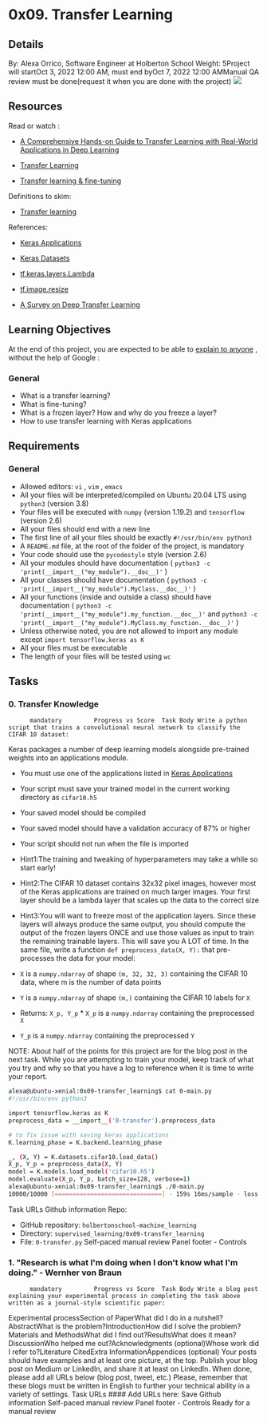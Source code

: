 # 0x09. Transfer Learning
## Details
 By: Alexa Orrico, Software Engineer at Holberton School Weight: 5Project will startOct 3, 2022 12:00 AM, must end byOct 7, 2022 12:00 AMManual QA review must be done(request it when you are done with the project) ![](https://holbertonintranet.s3.amazonaws.com/uploads/medias/2019/1/163c04ba1a1523f33173.jpg?X-Amz-Algorithm=AWS4-HMAC-SHA256&X-Amz-Credential=AKIARDDGGGOU5BHMTQX4%2F20221004%2Fus-east-1%2Fs3%2Faws4_request&X-Amz-Date=20221004T154516Z&X-Amz-Expires=86400&X-Amz-SignedHeaders=host&X-Amz-Signature=882cda85216e2129bc5430037b793eb3005a7f31215b19ebb053bae5285fec83) 

## Resources
Read or watch :
* [A Comprehensive Hands-on Guide to Transfer Learning with Real-World Applications in Deep Learning](https://intranet.hbtn.io/rltoken/nXwSuyHTR1jlCA7wgNWu4g) 

* [Transfer Learning](https://intranet.hbtn.io/rltoken/4NuXO5rWno8j5WICOJRUmA) 

* [Transfer learning & fine-tuning](https://intranet.hbtn.io/rltoken/jIVSB3Y5TLdYFHkcjX5OfQ) 

Definitions to skim:
* [Transfer learning](https://intranet.hbtn.io/rltoken/iDLig1rnDoigSnqiqaxcYg) 

References:
* [Keras Applications](https://intranet.hbtn.io/rltoken/tbgCxEaDctl-CBoEe1hl8g) 

* [Keras Datasets](https://intranet.hbtn.io/rltoken/CMlA0TUOv5svhiSxoy4PDw) 

* [tf.keras.layers.Lambda](https://intranet.hbtn.io/rltoken/VVxWUZmuV43EajhxyxAbKw) 

* [tf.image.resize](https://intranet.hbtn.io/rltoken/-7xI5DSfHFncvL-U-cZ5og) 

* [A Survey on Deep Transfer Learning](https://intranet.hbtn.io/rltoken/094hW_tsJrotSljWeiCSSA) 

## Learning Objectives
At the end of this project, you are expected to be able to  [explain to anyone](https://intranet.hbtn.io/rltoken/UsaKPqQOjrdsxsY-RiqP9A) 
 ,  without the help of Google :
### General
* What is a transfer learning?
* What is fine-tuning?
* What is a frozen layer? How and why do you freeze a layer?
* How to use transfer learning with Keras applications
## Requirements
### General
* Allowed editors:  ` vi ` ,  ` vim ` ,  ` emacs ` 
* All your files will be interpreted/compiled on Ubuntu 20.04 LTS using  ` python3 `  (version 3.8)
* Your files will be executed with  ` numpy `  (version 1.19.2) and  ` tensorflow `  (version 2.6)
* All your files should end with a new line
* The first line of all your files should be exactly  ` #!/usr/bin/env python3 ` 
* A  ` README.md `  file, at the root of the folder of the project, is mandatory
* Your code should use the  ` pycodestyle `  style (version 2.6)
* All your modules should have documentation ( ` python3 -c 'print(__import__("my_module").__doc__)' ` )
* All your classes should have documentation ( ` python3 -c 'print(__import__("my_module").MyClass.__doc__)' ` )
* All your functions (inside and outside a class) should have documentation ( ` python3 -c 'print(__import__("my_module").my_function.__doc__)' `  and  ` python3 -c 'print(__import__("my_module").MyClass.my_function.__doc__)' ` )
* Unless otherwise noted, you are not allowed to import any module except  ` import tensorflow.keras as K ` 
* All your files must be executable
* The length of your files will be tested using  ` wc ` 
## Tasks
### 0. Transfer Knowledge
          mandatory         Progress vs Score  Task Body Write a python script that trains a convolutional neural network to classify the CIFAR 10 dataset:
Keras packages a number of deep learning models alongside pre-trained weights into an applications module. 
* You must use one of the applications listed in [Keras Applications](https://intranet.hbtn.io/rltoken/tbgCxEaDctl-CBoEe1hl8g) 

* Your script must save your trained model in the current working directory as  ` cifar10.h5 ` 
* Your saved model should be compiled
* Your saved model should have a validation accuracy of 87% or higher
* Your script should not run when the file is imported
* Hint1:The training and tweaking of hyperparameters may take a while so start early!
* Hint2:The CIFAR 10 dataset contains 32x32 pixel images, however most of the Keras applications are trained on much larger images. Your first layer should be a lambda layer that scales up the data to the correct size
* Hint3:You will want to freeze most of the application layers. Since these layers will always produce the same output, you should compute the output of the frozen layers ONCE and use those values as input to train the remaining trainable layers. This will save you A LOT of time.
In the same file, write a function   ` def preprocess_data(X, Y): `   that pre-processes the data for your model:
*  ` X `  is a  ` numpy.ndarray `  of shape  ` (m, 32, 32, 3) `  containing the CIFAR 10 data, where m is the number of data points
*  ` Y `  is a  ` numpy.ndarray `  of shape  ` (m,) `  containing the CIFAR 10 labels for  ` X ` 
* Returns:  ` X_p, Y_p ` *  ` X_p `  is a  ` numpy.ndarray `  containing the preprocessed  ` X ` 
*  ` Y_p `  is a  ` numpy.ndarray `  containing the preprocessed  ` Y ` 

NOTE: About half of the points for this project are for the blog post in the next task. While you are attempting to train your model, keep track of what you try and why so that you have a log to reference when it is time to write your report.
```bash
alexa@ubuntu-xenial:0x09-transfer_learning$ cat 0-main.py
#!/usr/bin/env python3

import tensorflow.keras as K
preprocess_data = __import__('0-transfer').preprocess_data

# to fix issue with saving keras applications
K.learning_phase = K.backend.learning_phase 

_, (X, Y) = K.datasets.cifar10.load_data()
X_p, Y_p = preprocess_data(X, Y)
model = K.models.load_model('cifar10.h5')
model.evaluate(X_p, Y_p, batch_size=128, verbose=1)
alexa@ubuntu-xenial:0x09-transfer_learning$ ./0-main.py
10000/10000 [==============================] - 159s 16ms/sample - loss: 0.3329 - acc: 0.8864

```
 Task URLs  Github information Repo:
* GitHub repository:  ` holbertonschool-machine_learning ` 
* Directory:  ` supervised_learning/0x09-transfer_learning ` 
* File:  ` 0-transfer.py ` 
 Self-paced manual review  Panel footer - Controls 
### 1. "Research is what I'm doing when I don't know what I'm doing." - Wernher von Braun
          mandatory         Progress vs Score  Task Body Write a blog post explaining your experimental process in completing the task above written as a journal-style scientific paper:

Experimental processSection of PaperWhat did I do in a nutshell?AbstractWhat is the problem?IntroductionHow did I solve the problem?Materials and MethodsWhat did I find out?ResultsWhat does it mean?DiscussionWho helped me out?Acknowledgments (optional)Whose work did I refer to?Literature CitedExtra InformationAppendices (optional)
Your posts should have examples and at least one picture, at the top. Publish your blog post on Medium or LinkedIn, and share it at least on LinkedIn.
When done, please add all URLs below (blog post, tweet, etc.)
Please, remember that these blogs must be written in English to further your technical ability in a variety of settings.
 Task URLs #### Add URLs here:
                Save               Github information  Self-paced manual review  Panel footer - Controls 
Ready for a  manual review